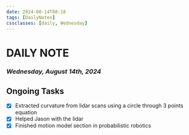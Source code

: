 ```yaml
---
date: 2024-08-14T08:18
tags: [DailyNotes]
cssclasses: [daily, Wednesday]
---
```

# DAILY NOTE
### *Wednesday, August 14th, 2024*

## Ongoing Tasks

- [x] Extracted curvature from lidar scans using a circle through 3 points equation
- [x] Helped Jason with the lidar 
- [x] Finished motion model section in probabilistic robotics